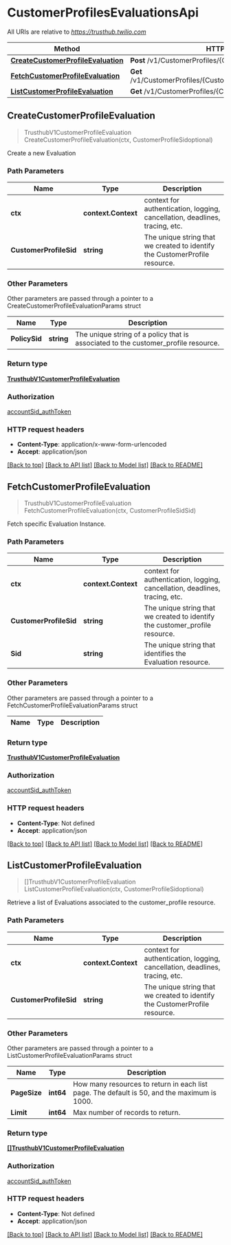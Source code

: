 # CustomerProfilesEvaluationsApi

All URIs are relative to *https://trusthub.twilio.com*

Method | HTTP request | Description
------------- | ------------- | -------------
[**CreateCustomerProfileEvaluation**](CustomerProfilesEvaluationsApi.md#CreateCustomerProfileEvaluation) | **Post** /v1/CustomerProfiles/{CustomerProfileSid}/Evaluations | 
[**FetchCustomerProfileEvaluation**](CustomerProfilesEvaluationsApi.md#FetchCustomerProfileEvaluation) | **Get** /v1/CustomerProfiles/{CustomerProfileSid}/Evaluations/{Sid} | 
[**ListCustomerProfileEvaluation**](CustomerProfilesEvaluationsApi.md#ListCustomerProfileEvaluation) | **Get** /v1/CustomerProfiles/{CustomerProfileSid}/Evaluations | 



## CreateCustomerProfileEvaluation

> TrusthubV1CustomerProfileEvaluation CreateCustomerProfileEvaluation(ctx, CustomerProfileSidoptional)



Create a new Evaluation

### Path Parameters


Name | Type | Description
------------- | ------------- | -------------
**ctx** | **context.Context** | context for authentication, logging, cancellation, deadlines, tracing, etc.
**CustomerProfileSid** | **string** | The unique string that we created to identify the CustomerProfile resource.

### Other Parameters

Other parameters are passed through a pointer to a CreateCustomerProfileEvaluationParams struct


Name | Type | Description
------------- | ------------- | -------------
**PolicySid** | **string** | The unique string of a policy that is associated to the customer_profile resource.

### Return type

[**TrusthubV1CustomerProfileEvaluation**](TrusthubV1CustomerProfileEvaluation.md)

### Authorization

[accountSid_authToken](../README.md#accountSid_authToken)

### HTTP request headers

- **Content-Type**: application/x-www-form-urlencoded
- **Accept**: application/json

[[Back to top]](#) [[Back to API list]](../README.md#documentation-for-api-endpoints)
[[Back to Model list]](../README.md#documentation-for-models)
[[Back to README]](../README.md)


## FetchCustomerProfileEvaluation

> TrusthubV1CustomerProfileEvaluation FetchCustomerProfileEvaluation(ctx, CustomerProfileSidSid)



Fetch specific Evaluation Instance.

### Path Parameters


Name | Type | Description
------------- | ------------- | -------------
**ctx** | **context.Context** | context for authentication, logging, cancellation, deadlines, tracing, etc.
**CustomerProfileSid** | **string** | The unique string that we created to identify the customer_profile resource.
**Sid** | **string** | The unique string that identifies the Evaluation resource.

### Other Parameters

Other parameters are passed through a pointer to a FetchCustomerProfileEvaluationParams struct


Name | Type | Description
------------- | ------------- | -------------

### Return type

[**TrusthubV1CustomerProfileEvaluation**](TrusthubV1CustomerProfileEvaluation.md)

### Authorization

[accountSid_authToken](../README.md#accountSid_authToken)

### HTTP request headers

- **Content-Type**: Not defined
- **Accept**: application/json

[[Back to top]](#) [[Back to API list]](../README.md#documentation-for-api-endpoints)
[[Back to Model list]](../README.md#documentation-for-models)
[[Back to README]](../README.md)


## ListCustomerProfileEvaluation

> []TrusthubV1CustomerProfileEvaluation ListCustomerProfileEvaluation(ctx, CustomerProfileSidoptional)



Retrieve a list of Evaluations associated to the customer_profile resource.

### Path Parameters


Name | Type | Description
------------- | ------------- | -------------
**ctx** | **context.Context** | context for authentication, logging, cancellation, deadlines, tracing, etc.
**CustomerProfileSid** | **string** | The unique string that we created to identify the CustomerProfile resource.

### Other Parameters

Other parameters are passed through a pointer to a ListCustomerProfileEvaluationParams struct


Name | Type | Description
------------- | ------------- | -------------
**PageSize** | **int64** | How many resources to return in each list page. The default is 50, and the maximum is 1000.
**Limit** | **int64** | Max number of records to return.

### Return type

[**[]TrusthubV1CustomerProfileEvaluation**](TrusthubV1CustomerProfileEvaluation.md)

### Authorization

[accountSid_authToken](../README.md#accountSid_authToken)

### HTTP request headers

- **Content-Type**: Not defined
- **Accept**: application/json

[[Back to top]](#) [[Back to API list]](../README.md#documentation-for-api-endpoints)
[[Back to Model list]](../README.md#documentation-for-models)
[[Back to README]](../README.md)

